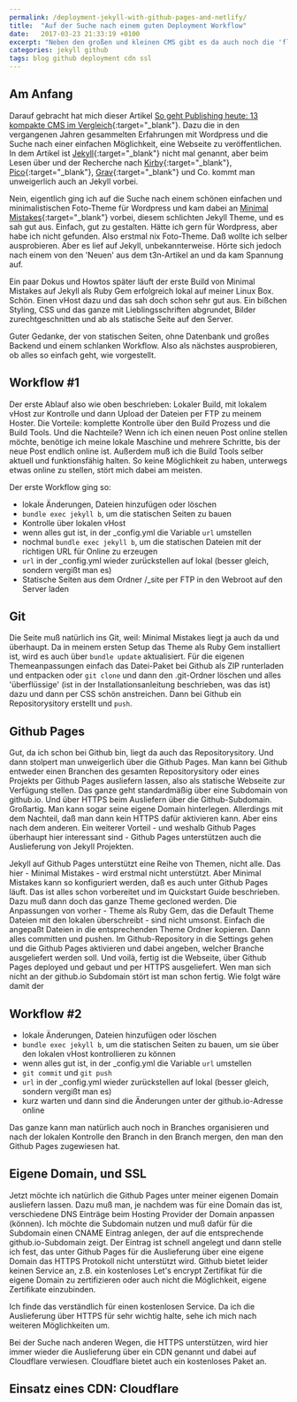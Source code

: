```yaml
---
permalink: /deployment-jekyll-with-github-pages-and-netlify/
title:  "Auf der Suche nach einem guten Deployment Workflow"
date:   2017-03-23 21:33:19 +0100
excerpt: "Neben den großen und kleinen CMS gibt es da auch noch die 'flat file cms' - Generatoren für statische Seiten. Bei der Suche nach einem Wordpress Theme bin ich darauf gestoßen und bei Jekyll hängengeblieben. Nach Installation und Anpassungen eines Themes versuche ich, den Veröffentlichungsworkflow für mich zu optimieren und zu vereinfachen. Er soll wenige Schritte lang sein und vor allem auch mobil möglich sein."
categories: jekyll github
tags: blog github deployment cdn ssl
---
```


## Am Anfang

Darauf gebracht hat mich dieser Artikel [So geht Publishing heute: 13 kompakte CMS im Vergleich](http://t3n.de/news/13-kompakte-cms-im-vergleich-461933/){:target="_blank"}. Dazu die in den vergangenen Jahren gesammelten Erfahrungen mit Wordpress und die Suche nach einer einfachen Möglichkeit, eine Webseite zu veröffentlichen. In dem Artikel ist [Jekyll](https://jekyllrb.com/docs/home){:target="_blank"} nicht mal genannt, aber beim Lesen über und der Recherche nach [Kirby](https://getkirby.com/){:target="_blank"}, [Pico](http://picocms.org/){:target="_blank"}, [Grav](https://getgrav.org/){:target="_blank"} und Co. kommt man unweigerlich auch an Jekyll vorbei. 

Nein, eigentlich ging ich auf die Suche nach einem schönen einfachen und minimalistischen Foto-Theme für Wordpress und kam dabei an [Minimal Mistakes](https://mmistakes.github.io/minimal-mistakes/){:target="_blank"} vorbei, diesem schlichten Jekyll Theme, und es sah gut aus. Einfach, gut zu gestalten. Hätte ich gern für Wordpress, aber habe ich nicht gefunden. Also erstmal nix Foto-Theme. Daß wollte ich selber ausprobieren. Aber es lief auf Jekyll, unbekannterweise. Hörte sich jedoch nach einem von den 'Neuen' aus dem t3n-Artikel an und da kam Spannung auf.

Ein paar Dokus und Howtos später läuft der erste Build von Minimal Mistakes auf Jekyll als Ruby Gem erfolgreich lokal auf meiner Linux Box. Schön. Einen vHost dazu und das sah doch schon sehr gut aus. 
Ein bißchen Styling, CSS und das ganze mit Lieblingsschriften abgrundet, Bilder zurechtgeschnitten und ab als statische Seite auf den Server.

Guter Gedanke, der von statischen Seiten, ohne Datenbank und großes Backend und einem schlanken Workflow. Also als nächstes ausprobieren, ob alles so einfach geht, wie vorgestellt.

## Workflow #1

Der erste Ablauf also wie oben beschrieben: Lokaler Build, mit lokalem vHost zur Kontrolle und dann Upload der Dateien per FTP zu meinem Hoster.
Die Vorteile: komplette Kontrolle über den Build Prozess und die Build Tools. Und die Nachteile? Wenn ich ich einen neuen Post online stellen möchte, benötige ich meine lokale Maschine und mehrere Schritte, bis der neue Post endlich online ist. Außerdem muß ich die Build Tools selber aktuell und funktionsfähig halten. So keine Möglichkeit zu haben, unterwegs etwas online zu stellen, stört mich dabei am meisten.

Der erste Workflow ging so:
+ lokale Änderungen, Dateien hinzufügen oder löschen
+ `bundle exec jekyll b`, um die statischen Seiten zu bauen
+ Kontrolle über lokalen vHost
+ wenn alles gut ist, in der _config.yml die Variable `url` umstellen
+ nochmal `bundle exec jekyll b`, um die statischen Dateien mit der richtigen URL für Online zu erzeugen
+ `url` in der _config.yml wieder zurückstellen auf lokal (besser gleich, sondern vergißt man es)
+ Statische Seiten aus dem Ordner /_site per FTP in den Webroot auf den Server laden

## Git

Die Seite muß natürlich ins Git, weil: Minimal Mistakes liegt ja auch da und überhaupt. Da in meinem ersten Setup das Theme als Ruby Gem installiert ist, wird es auch über `bundle update` aktualisiert. Für die eigenen Themeanpassungen einfach das Datei-Paket bei Github als ZIP runterladen und entpacken oder `git clone` und dann den .git-Ordner löschen und alles 'überflüssige' (ist in der Installationsanleitung beschrieben, was das ist) dazu und dann per CSS schön anstreichen. Dann bei Github ein Repositorysitory erstellt und `push`.

## Github Pages

Gut, da ich schon bei Github bin, liegt da auch das Repositorysitory. Und dann stolpert man unweigerlich über die Github Pages. Man kann bei Github entweder einen Branchen des gesamten Repositorysitory oder eines Projekts per Github Pages ausliefern lassen, also als statische Webseite zur Verfügung stellen. Das ganze geht standardmäßig über eine Subdomain von github.io. Und über HTTPS beim Ausliefern über die Github-Subdomain. Großartig. Man kann sogar seine eigene Domain hinterlegen. Allerdings mit dem Nachteil, daß man dann kein HTTPS dafür aktivieren kann. Aber eins nach dem anderen.
Ein weiterer Vorteil - und weshalb Github Pages überhaupt hier interessant sind - Github Pages unterstützen auch die Auslieferung von Jekyll Projekten.

Jekyll auf Github Pages unterstützt eine Reihe von Themen, nicht alle. Das hier - Minimal Mistakes - wird erstmal nicht unterstützt. Aber Minimal Mistakes kann so konfiguriert werden, daß es auch unter Github Pages läuft. Das ist alles schon vorbereitet und im Quickstart Guide beschrieben. Dazu muß dann doch das ganze Theme gecloned werden. Die Anpassungen von vorher - Theme als Ruby Gem, das die Default Theme Dateien mit den lokalen überschreibt - sind nicht umsonst. Einfach die angepaßt Dateien in die entsprechenden Theme Ordner kopieren. Dann alles committen und pushen. Im Github-Repository in die Settings gehen und die Github Pages aktivieren und dabei angeben, welcher Branche ausgeliefert werden soll. Und voilà, fertig ist die Webseite, über Github Pages deployed und gebaut und per HTTPS ausgeliefert. Wen man sich nicht an der github.io Subdomain stört ist man schon fertig. Wie folgt wäre damit der

## Workflow #2

+ lokale Änderungen, Dateien hinzufügen oder löschen
+ `bundle exec jekyll b`, um die statischen Seiten zu bauen, um sie über den lokalen vHost kontrollieren zu können
+ wenn alles gut ist, in der _config.yml die Variable `url` umstellen
+ `git commit` und `git push`
+ `url` in der _config.yml wieder zurückstellen auf lokal (besser gleich, sondern vergißt man es)
+ kurz warten und dann sind die Änderungen unter der github.io-Adresse online

Das ganze kann man natürlich auch noch in Branches organisieren und nach der lokalen Kontrolle den Branch in den Branch mergen, den man den Github Pages zugewiesen hat.

## Eigene Domain, und SSL

Jetzt möchte ich natürlich die Github Pages unter meiner eigenen Domain ausliefern lassen. Dazu muß man, je nachdem was für eine Domain das ist, verschiedene DNS Einträge beim Hosting Provider der Domain anpassen (können).
Ich möchte die Subdomain nutzen und muß dafür für die Subdomain einen CNAME Eintrag anlegen, der auf die entsprechende github.io-Subdomain zeigt. Der Eintrag ist schnell angelegt und dann stelle ich fest, das unter Github Pages für die Auslieferung über eine eigene Domain das HTTPS Protokoll nicht unterstützt wird. Github bietet leider keinen Service an, z.B. ein kostenloses Let's encrypt Zertifikat für die eigene Domain zu zertifizieren oder auch nicht die Möglichkeit, eigene Zertifikate einzubinden.

Ich finde das verständlich für einen kostenlosen Service. Da ich die Auslieferung über HTTPS für sehr wichtig halte, sehe ich mich nach weiteren Möglichkeiten um. 

Bei der Suche nach anderen Wegen, die HTTPS unterstützen, wird hier immer wieder die Auslieferung über ein CDN genannt und dabei auf Cloudflare verwiesen. Cloudflare bietet auch ein kostenloses Paket an. 

## Einsatz eines CDN: Cloudflare



